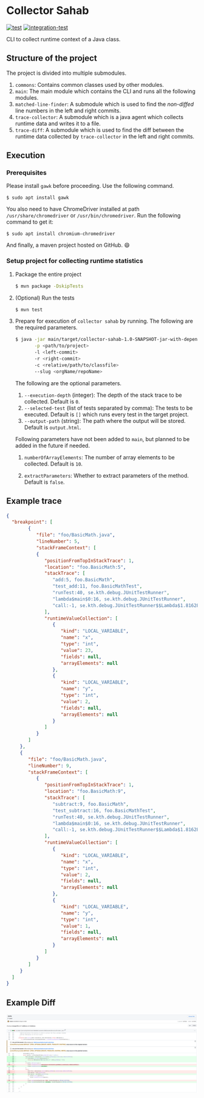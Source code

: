 # Collector Sahab

[![test](https://github.com/algomaster99/collector-sahab/actions/workflows/tests.yml/badge.svg)](https://github.com/algomaster99/collector-sahab/actions/workflows/tests.yml)
[![integration-test](https://github.com/ASSERT-KTH/collector-sahab/actions/workflows/it.yml/badge.svg)](https://github.com/ASSERT-KTH/collector-sahab/actions/workflows/it.yml)

CLI to collect runtime context of a Java class.

## Structure of the project

The project is divided into multiple submodules.
1. `commons`: Contains common classes used by other modules.
1. `main`: The main module which contains the CLI and runs all the following modules.
1. `matched-line-finder`: A submodule which is used to find the _non-diffed_ line numbers
   in the left and right commits.
1. `trace-collector`: A submodule which is a java agent which collects runtime data
   and writes it to a file.
1. `trace-diff`: A submodule which is used to find the diff between the runtime data
   collected by `trace-collector` in the left and right commits.


## Execution

### Prerequisites

   Please install `gawk` before proceeding. Use the following command.
```shell
$ sudo apt install gawk
```

You also need to have ChromeDriver installed at path `/usr/share/chromedriver`
or `/usr/bin/chromedriver`. Run the following command to get it:
```shell
$ sudo apt install chromium-chromedriver
```

And finally, a maven project hosted on GitHub. :smile:

### Setup project for collecting runtime statistics

1. Package the entire project
    ```bash
   $ mvn package -DskipTests
    ```
2. (Optional) Run the tests
    ```bash
   $ mvn test
    ```

3. Prepare for execution of `collector sahab` by running. The following are the required parameters.
   ```bash
   $ java -jar main/target/collector-sahab-1.0-SNAPSHOT-jar-with-dependencies.jar \
          -p <path/to/project>
          -l <left-commit>
          -r <right-commit>
          -c <relative/path/to/classfile>
          --slug <orgName/repoName>
   ```
   The following are the optional parameters.
   1. `--execution-depth` (integer): The depth of the stack trace to be collected. Default is `0`.
   1. `--selected-test` (list of tests separated by comma): The tests to be executed. Default is `[]` which
      runs every test in the target project.
   2. `--output-path` (string): The path where the output will be stored. Default is `output.html`.

   Following parameters have not been added to `main`, but planned to be added in the future if needed.
   
   1.  `numberOfArrayElements`: The number of array elements to be collected. Default is `10`.

   2. `extractParameters`: Whether to extract parameters of the method. Default is `false`. 


## Example trace

 ```json
{
   "breakpoint": [
         {
            "file": "foo/BasicMath.java",
            "lineNumber": 5,
            "stackFrameContext": [
            {
               "positionFromTopInStackTrace": 1,
               "location": "foo.BasicMath:5",
               "stackTrace": [
                  "add:5, foo.BasicMath",
                  "test_add:11, foo.BasicMathTest",
                  "runTest:40, se.kth.debug.JUnitTestRunner",
                  "lambda$main$0:16, se.kth.debug.JUnitTestRunner",
                  "call:-1, se.kth.debug.JUnitTestRunner$$Lambda$1.81628611"
               ],
               "runtimeValueCollection": [
                  {
                     "kind": "LOCAL_VARIABLE",
                     "name": "x",
                     "type": "int",
                     "value": 23,
                     "fields": null,
                     "arrayElements": null
                  },
                  {  
                     "kind": "LOCAL_VARIABLE",
                     "name": "y",
                     "type": "int",
                     "value": 2,
                     "fields": null,
                     "arrayElements": null
                  }
               ]
            }
         ]
      },
      {
         "file": "foo/BasicMath.java",
         "lineNumber": 9,
         "stackFrameContext": [
            {
               "positionFromTopInStackTrace": 1,
               "location": "foo.BasicMath:9",
               "stackTrace": [
                  "subtract:9, foo.BasicMath",
                  "test_subtract:16, foo.BasicMathTest",
                  "runTest:40, se.kth.debug.JUnitTestRunner",
                  "lambda$main$0:16, se.kth.debug.JUnitTestRunner",
                  "call:-1, se.kth.debug.JUnitTestRunner$$Lambda$1.81628611"
               ],
               "runtimeValueCollection": [
                  {
                     "kind": "LOCAL_VARIABLE",
                     "name": "x",
                     "type": "int",
                     "value": 2,
                     "fields": null,
                     "arrayElements": null
                  },
                  {
                     "kind": "LOCAL_VARIABLE",
                     "name": "y",
                     "type": "int",
                     "value": 1,
                     "fields": null,
                     "arrayElements": null
                  } 
               ]
            }
         ]
      }
   ]
}
```

## Example Diff

![example-diff.png](readme_assets/example-diff.png)

